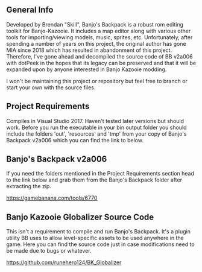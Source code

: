 ## General Info
Developed by Brendan "Skill", Banjo's Backpack is a robust rom editing toolkit for Banjo-Kazooie. It includes a map editor along with various other tools for importing/viewing models, music, sprites, etc. Unfortunately, after spending a number of years on this project, the original author has gone MIA since 2018 which has resulted in abandonment of this project. Therefore, I've gone ahead and decompiled the source code of BB v2a006 with dotPeek in the hopes that its legacy can be preserved and that it will be expanded upon by anyone interested in Banjo Kazooie modding. 

I won't be maintaining this project or repository but feel free to branch or start your own with the source files. 

## Project Requirements
Compiles in Visual Studio 2017. Haven't tested later versions but should work. Before you run the executable in your bin output folder you should include the folders 'out', 'resources' and 'tmp' from your copy of Banjo's Backpack v2a006 which you can find the link to below.

## Banjo's Backpack v2a006
If you need the folders mentioned in the Project Requirements section head to the link below and grab them from the Banjo's Backpack folder after extracting the zip.

https://gamebanana.com/tools/6770

## Banjo Kazooie Globalizer Source Code
This isn't a requirement to compile and run Banjo's Backpack. It's a plugin utility BB uses to allow level-specific assets to be used anywhere in the game. Here you can find the source code just in case modifications need to be made due to bugs or whatever.

https://github.com/runehero124/BK_Globalizer

